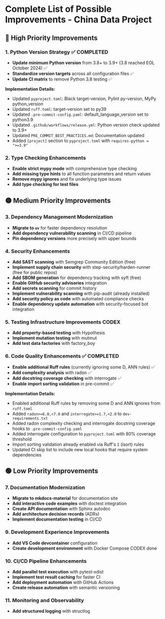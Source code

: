 # Complete List of Possible Improvements - China Data Project

## 🔴 High Priority Improvements

### 1. Python Version Strategy ✅ COMPLETED

- **Update minimum Python version** from 3.8+ to 3.9+ (3.8 reached EOL October 2024) ✅
- **Standardize version targets** across all configuration files ✅
- **Update CI matrix** to remove Python 3.8 testing ✅

**Implementation Details:**

- Updated `pyproject.toml`: Black target-version, Pylint py-version, MyPy python_version
- Updated `ruff.toml`: target-version set to py39
- Updated `.pre-commit-config.yaml`: default_language_version set to python3.9
- Updated `.github/workflows/release.yml`: Python version check updated to 3.9+
- Updated `PRE_COMMIT_BEST_PRACTICES.md`: Documentation updated
- Added `[project]` section to `pyproject.toml` with `requires-python = ">=3.9"`

### 2. Type Checking Enhancements

- **Enable strict mypy mode** with comprehensive type checking
- **Add missing type hints** to all function parameters and return values
- **Remove mypy ignores** and fix underlying type issues
- **Add type checking for test files**

## 🟡 Medium Priority Improvements

### 3. Dependency Management Modernization

- **Migrate to `uv`** for faster dependency resolution
- **Add dependency vulnerability scanning** in CI/CD pipeline
- **Pin dependency versions** more precisely with upper bounds

### 4. Security Enhancements

- **Add SAST scanning** with Semgrep Community Edition (free)
- **Implement supply chain security** with step-security/harden-runner (free for public repos)
- **Add SBOM generation** for dependency tracking with syft (free)
- **Enable GitHub security advisories** integration
- **Add secrets scanning** for commit history
- **Implement vulnerability scanning** with pip-audit (already installed)
- **Add security policy as code** with automated compliance checks
- **Enable dependency update automation** with security-focused bot integration

### 5. Testing Infrastructure Improvements CODEX

- **Add property-based testing** with Hypothesis
- **Implement mutation testing** with mutmut
- **Add test data factories** with factory_boy

### 6. Code Quality Enhancements ✅ COMPLETED

- **Enable additional Ruff rules** (currently ignoring some D, ANN rules) ✅
- **Add complexity analysis** with radon ✅
- **Add docstring coverage checking** with interrogate ✅
- **Enable import sorting validation** in pre-commit ✅

**Implementation Details:**

- Enabled additional Ruff rules by removing some D and ANN ignores from `ruff.toml`
- Added `radon>=6.0,<7.0` and `interrogate>=1.7,<2.0` to `dev-requirements.txt`
- Added radon complexity checking and interrogate docstring coverage hooks to `.pre-commit-config.yaml`
- Added interrogate configuration to `pyproject.toml` with 80% coverage threshold
- Import sorting validation already enabled via Ruff's `I` (isort) rules
- Updated CI skip list to include new local hooks that require system dependencies

## 🟢 Low Priority Improvements

### 7. Documentation Modernization

- **Migrate to mkdocs-material** for documentation site
- **Add interactive code examples** with doctest integration
- **Create API documentation** with Sphinx autodoc
- **Add architecture decision records** (ADRs)
- **Implement documentation testing** in CI/CD

### 9. Development Experience Improvements

- **Add VS Code devcontainer** configuration
- **Create development environment** with Docker Compose CODEX done

### 10. CI/CD Pipeline Enhancements

- **Add parallel test execution** with pytest-xdist
- **Implement test result caching** for faster CI
- **Add deployment automation** with GitHub Actions
- **Create release automation** with semantic versioning

### 11. Monitoring and Observability

- **Add structured logging** with structlog

